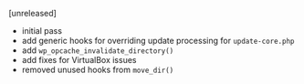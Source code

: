 [unreleased]
* initial pass
* add generic hooks for overriding update processing for `update-core.php`
* add `wp_opcache_invalidate_directory()`
* add fixes for VirtualBox issues
* removed unused hooks from `move_dir()`
